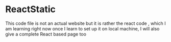 # ReactStatic

This code file is not an actual website but it is rather the react code , which I am learning right now
once I learn to set up it on local machine, I will also give a complete React based page too
